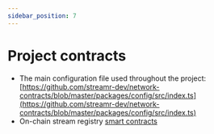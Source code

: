 ```yaml
---
sidebar_position: 7
---
```


# Project contracts
- The main configuration file used throughout the project: [https://github.com/streamr-dev/network-contracts/blob/master/packages/config/src/index.ts](https://github.com/streamr-dev/network-contracts/blob/master/packages/config/src/index.ts)
- On-chain stream registry [smart contracts](https://github.com/streamr-dev/network-contracts/tree/master/packages/network-contracts/contracts/StreamRegistry)
<!-- TODO can we view a linked JSON? -->

